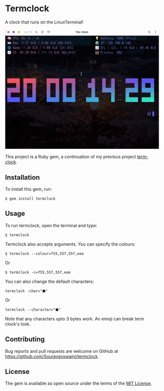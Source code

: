 # Termclock
A clock that runs on the LinuxTerminal!

![Preview](https://github.com/Souravgoswami/termclock/blob/master/previews/preview.gif)

This project is a Ruby gem, a continuation of my previous project [term-clock](https://github.com/Souravgoswami/term-clock).

## Installation
To install this gem, run:

```
$ gem install termclock
```

## Usage
To run termclock, open the terminal and type:

```
$ termclock
```

Termclock also accepts arguments. You can specify the colours:

```
$ termclock --colour=f55,55f,55f,eee
```

Or

```
$ termclock -c=f55,55f,55f,eee
```

You can also change the default characters:

```
termclock -char="⬢"
```

Or
```
termclock --character="⬢"
```

Note that any characters upto 3 bytes work. An emoji can break term clock's look.

## Contributing

Bug reports and pull requests are welcome on GitHub at https://github.com/Souravgoswami/termclock.

## License

The gem is available as open source under the terms of the [MIT License](https://opensource.org/licenses/MIT).
